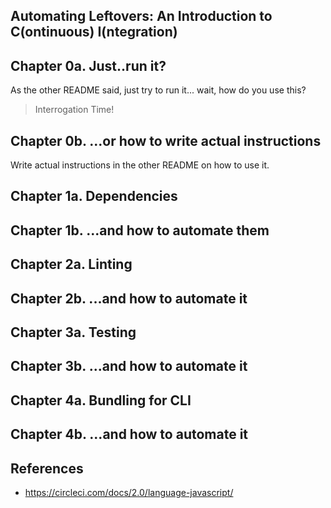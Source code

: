 Automating Leftovers: An Introduction to C(ontinuous) I(ntegration)
-------------------------------------------------------------------

Chapter 0a. Just..run it?
------------------------

As the other README said, just try to run it... wait, how do you use this?

> Interrogation Time!

Chapter 0b. ...or how to write actual instructions
--------------------------------------------------

Write actual instructions in the other README on how to use it.

Chapter 1a. Dependencies
------------------------

Chapter 1b. ...and how to automate them
---------------------------------------

Chapter 2a. Linting
-------------------

Chapter 2b. ...and how to automate it
-------------------------------------

Chapter 3a. Testing
-------------------

Chapter 3b. ...and how to automate it
-------------------------------------

Chapter 4a. Bundling for CLI
----------------------------

Chapter 4b. ...and how to automate it
-------------------------------------

References
----------

- https://circleci.com/docs/2.0/language-javascript/
